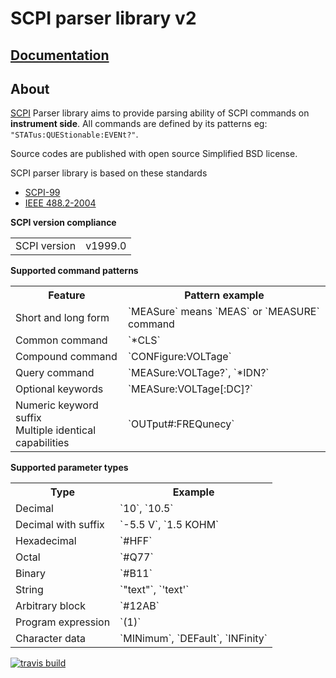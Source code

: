 SCPI parser library v2
===========

[Documentation](http://j123b567.github.io/scpi-parser)
--------

About
--------

[SCPI](http://en.wikipedia.org/wiki/Standard_Commands_for_Programmable_Instruments) Parser library aims to provide parsing ability of SCPI commands on **instrument side**. All commands are defined by its patterns eg: `"STATus:QUEStionable:EVENt?"`.

Source codes are published with open source Simplified BSD license.

SCPI parser library is based on these standards

* [SCPI-99](http://www.ivifoundation.org/docs/scpi-99.pdf)
* [IEEE 488.2-2004](http://dx.doi.org/10.1109/IEEESTD.2004.95390)


**SCPI version compliance**
<table>
<tr><td>SCPI version<td>v1999.0</tr>
</table>


**Supported command patterns**
<table>
<tr><th>Feature<th>Pattern example</tr>
<tr><td>Short and long form<td>`MEASure` means `MEAS` or `MEASURE` command</tr>
<tr><td>Common command<td>`*CLS`</td>
<tr><td>Compound command<td>`CONFigure:VOLTage`<tr>
<tr><td>Query command<td>`MEASure:VOLTage?`, `*IDN?`</tr>
<tr><td>Optional keywords<td>`MEASure:VOLTage[:DC]?`</tr>
<tr><td>Numeric keyword suffix<br>Multiple identical capabilities<td>`OUTput#:FREQunecy`</tr>
</table>

**Supported parameter types**
<table>
<tr><th>Type<th>Example</tr>
<tr><td>Decimal<td>`10`, `10.5`</tr>
<tr><td>Decimal with suffix<td>`-5.5 V`, `1.5 KOHM`</tr>
<tr><td>Hexadecimal<td>`#HFF`</tr>
<tr><td>Octal<td>`#Q77`</tr>
<tr><td>Binary<td>`#B11`</tr>
<tr><td>String<td>`"text"`, `'text'`</tr>
<tr><td>Arbitrary block<td>`#12AB`</tr>
<tr><td>Program expression<td>`(1)`</tr>
<tr><td>Character data<td>`MINimum`, `DEFault`, `INFinity`</tr>
</table>


[![travis build](https://travis-ci.org/j123b567/scpi-parser.svg?branch=master)](https://travis-ci.org/j123b567/scpi-parser)
